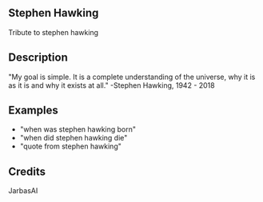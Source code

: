 ## Stephen Hawking
Tribute to stephen hawking

## Description
"My goal is simple. It is a complete understanding of the universe, why it is as it is and why it exists at all." -Stephen Hawking, 1942 - 2018

## Examples
 * "when was stephen hawking born"
 * "when did stephen hawking die"
 * "quote from stephen hawking"

## Credits
JarbasAI

